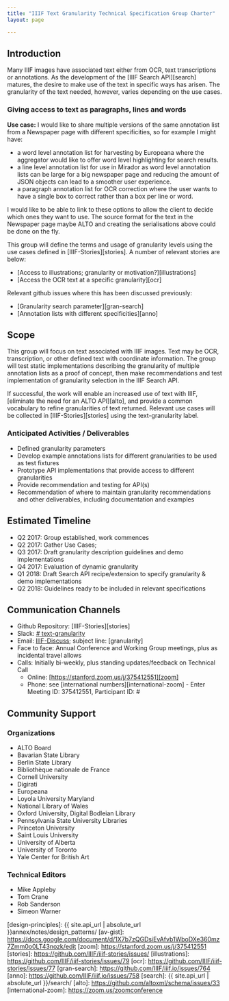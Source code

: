 ```yaml
---
title: "IIIF Text Granularity Technical Specification Group Charter"
layout: page

---
```



## Introduction

Many IIIF images have associated text either from OCR, text transcriptions or annotations. As the development of the [IIIF Search API][search] matures, the desire to make use of the text in specific ways has arisen. The granularity of the text needed, however, varies depending on the use cases.

### Giving access to text as paragraphs, lines and words

**Use case:** I would like to share multiple versions of the same annotation list from a Newspaper page with different specificities, so for example I might have:

* a word level annotation list for harvesting by Europeana where the aggregator would like to offer word level highlighting for search results.
* a line level annotation list for use in Mirador as word level annotation lists can be large for a big newspaper page and reducing the amount of JSON objects can lead to a smoother user experience.
* a paragraph annotation list for OCR correction where the user wants to have a single box to correct rather than a box per line or word.

I would like to be able to link to these options to allow the client to decide which ones they want to use. The source format for the text in the Newspaper page maybe ALTO and creating the serialisations above could be done on the fly.

This group will define the terms and usage of granularity levels using the use cases defined in [IIIF-Stories][stories]. A number of relevant stories are below:

* [Access to illustrations; granularity or motivation?][illustrations]
* [Access the OCR text at a specific granularity][ocr]

Relevant github issues where this has been discussed previously:

* [Granularity search parameter][gran-search]
* [Annotation lists with different specificities][anno]

## Scope

This group will focus on text associated with IIIF images. Text may be OCR, transcription, or other defined text with coordinate information. The group will test static implementations describing the granularity of multiple annotation lists as a proof of concept, then make recommendations and test implementation of granularity selection in the IIIF Search API.

If successful, the work will enable an increased use of text with IIIF, [eliminate the need for an ALTO API][alto], and provide a common vocabulary to refine granularities of text returned.
Relevant use cases will be collected in [IIIF-Stories][stories] using the text-granularity label.

### Anticipated Activities / Deliverables

* Defined granularity parameters
* Develop example annotations lists for different granularities to be used as test fixtures
* Prototype API implementations that provide access to different granularities
* Provide recommendation and testing for API(s)
* Recommendation of where to maintain granularity recommendations and other deliverables, including documentation and examples

## Estimated Timeline

* Q2 2017: Group established, work commences
* Q2 2017: Gather Use Cases;
* Q3 2017: Draft granularity description guidelines and demo implementations
* Q4 2017: Evaluation of dynamic granularity
* Q1 2018: Draft Search API recipe/extension to specify granularity & demo implementations
* Q2 2018: Guidelines ready to be included in relevant specifications

## Communication Channels

* Github Repository: [IIIF-Stories][stories]
* Slack: [# text-granularity][text-slack]
* Email: [IIIF-Discuss][iiif-discuss]; subject line: \[granularity\]
* Face to face: Annual Conference and Working Group meetings, plus as incidental travel allows
* Calls: Initially bi-weekly, plus standing updates/feedback on Technical Call
    * Online: [https://stanford.zoom.us/j/375412551][zoom]
    * Phone: see [international numbers][international-zoom] - Enter Meeting ID: 375412551, Participant ID: #

## Community Support

### Organizations

* ALTO Board
* Bavarian State Library
* Berlin State Library
* Bibliothèque nationale de France
* Cornell University
* Digirati
* Europeana
* Loyola University Maryland
* National Library of Wales
* Oxford University, Digital Bodleian Library
* Pennsylvania State University Libraries
* Princeton University
* Saint Louis University
* University of Alberta
* University of Toronto
* Yale Center for British Art

### Technical Editors

* Mike Appleby
* Tom Crane
* Rob Sanderson
* Simeon Warner


[text-slack]: https://iiif.slack.com/messages/text-granularity/details/
[iiif-discuss]: https://groups.google.com/forum/#!forum/iiif-discuss
[design-principles]: {{ site.api_url | absolute_url }}annex/notes/design_patterns/
[av-gist]: https://docs.google.com/document/d/1X7b7zQGDsiEvAfvb1WboDXe360mz7Zmm0o0LT43nozk/edit
[zoom]: https://stanford.zoom.us/j/375412551
[stories]: https://github.com/IIIF/iiif-stories/issues/
[illustrations]: https://github.com/IIIF/iiif-stories/issues/79
[ocr]: https://github.com/IIIF/iiif-stories/issues/77
[gran-search]: https://github.com/IIIF/iiif.io/issues/764
[anno]: https://github.com/IIIF/iiif.io/issues/758
[search]: {{ site.api_url | absolute_url }}/search/
[alto]: https://github.com/altoxml/schema/issues/33
[international-zoom]: https://zoom.us/zoomconference